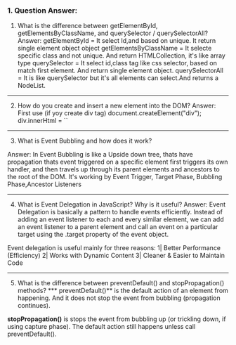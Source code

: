 

### 1. Question Answer: 

1) What is the difference between getElementById, getElementsByClassName, and querySelector / querySelectorAll?
Answer: 
getElementById = It select Id,and based on unique. It return single element object object 
getElementsByClassName = It selecte specific class and not unique. And return HTMLCollection, it's like array type
querySelector = It select id,class tag like css selector, based on match first element. And return single element object. 
querySelectorAll = It is like querySelector but  it's all elements can select.And returns a NodeList.

---

2) How do you create and insert a new element into the DOM?
Answer: First use (if yoy create div tag) 
 document.createElement("div");
div.innerHtml = ``

---

3) What is Event Bubbling and how does it work?

Answer: In Event Bubbling is like a Upside down tree, thats have propagation thats event triggered on a specific element first triggers its own handler, and then travels up through its parent elements and ancestors to the root of the DOM. 
It's working by Event Trigger, Target Phase,  Bubbling Phase,Ancestor Listeners

---

4) What is Event Delegation in JavaScript? Why is it useful?
Answer: Event Delegation is basically a pattern to handle events efficiently. Instead of adding an event listener to each and every similar element, we can add an event listener to a parent element and call an event on a particular target using the .target property of the event object.

Event delegation is useful mainly for three reasons: 
1| Better Performance (Efficiency)
2| Works with Dynamic Content
3| Cleaner & Easier to Maintain Code

---

5) What is the difference between preventDefault() and stopPropagation() methods?
*** preventDefault()** is the default action of an element from happening. And it does not stop the event from bubbling (propagation continues).


**stopPropagation()** is stops the event from bubbling up (or trickling down, if using capture phase).
The default action still happens unless call preventDefault().

